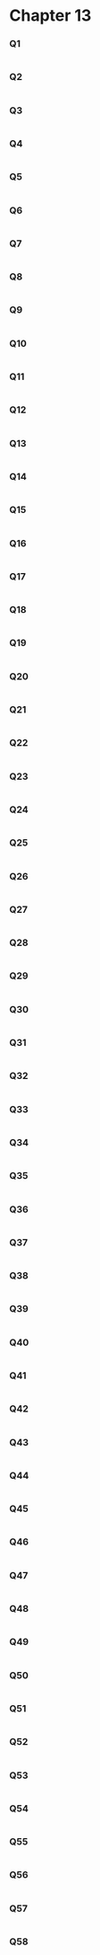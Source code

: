 # Chapter 13

### Q1

```c++

```

### Q2

```c++

```

### Q3

```c++

```

### Q4

```c++

```

### Q5

```c++

```

### Q6

```c++

```

### Q7

```c++

```

### Q8

```c++

```

### Q9

```c++

```

### Q10

```c++

```

### Q11

```c++

```

### Q12

```c++

```

### Q13

```c++

```

### Q14

```c++

```

### Q15

```c++

```

### Q16

```c++

```

### Q17

```c++

```

### Q18

```c++

```

### Q19

```c++

```

### Q20

```c++

```

### Q21

```c++

```

### Q22

```c++

```

### Q23

```c++

```

### Q24

```c++

```

### Q25

```c++

```

### Q26

```c++

```

### Q27

```c++

```

### Q28

```c++

```

### Q29

```c++

```

### Q30

```c++

```

### Q31

```c++

```

### Q32

```c++

```

### Q33

```c++

```

### Q34

```c++

```

### Q35

```c++

```

### Q36

```c++

```

### Q37

```c++

```

### Q38

```c++

```

### Q39

```c++

```

### Q40

```c++

```

### Q41

```c++

```

### Q42

```c++

```

### Q43

```c++

```

### Q44

```c++

```

### Q45

```c++

```

### Q46

```c++

```

### Q47

```c++

```

### Q48

```c++

```

### Q49

```c++

```

### Q50

```c++

```

### Q51

```c++

```

### Q52

```c++

```

### Q53

```c++

```

### Q54

```c++

```

### Q55

```c++

```

### Q56

```c++

```

### Q57

```c++

```

### Q58

```c++

```